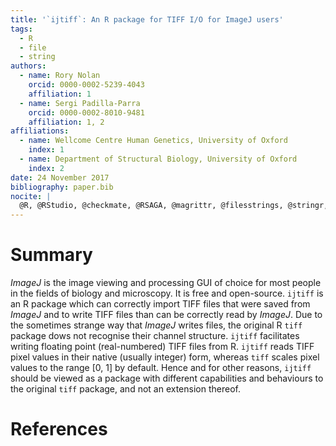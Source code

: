 ```yaml
---
title: '`ijtiff`: An R package for TIFF I/O for ImageJ users'
tags:
  - R
  - file
  - string
authors:
  - name: Rory Nolan
    orcid: 0000-0002-5239-4043
    affiliation: 1
  - name: Sergi Padilla-Parra
    orcid: 0000-0002-8010-9481
    affiliation: 1, 2
affiliations:
  - name: Wellcome Centre Human Genetics, University of Oxford
    index: 1
  - name: Department of Structural Biology, University of Oxford
    index: 2
date: 24 November 2017
bibliography: paper.bib
nocite: | 
  @R, @RStudio, @checkmate, @RSAGA, @magrittr, @filesstrings, @stringr, @purrr, @dplyr, @Rcpp, @tiff, @fields, @grDevices, @knitr, @testthat, @rmarkdown, @covr, @devtools, @exampletestr, @ImageJ, @BioFormats
---
```


# Summary
_ImageJ_ is the image viewing and processing GUI of choice for most people in the fields of biology and microscopy. It is free and open-source. `ijtiff` is an R package which can correctly import TIFF files that were saved from _ImageJ_ and to write TIFF files than can be correctly read by _ImageJ_. Due to the sometimes strange way that _ImageJ_ writes files, the original R `tiff` package dows not recognise their channel structure. `ijtiff` facilitates writing floating point (real-numbered) TIFF files from R. `ijtiff` reads TIFF pixel values in their native (usually integer) form, whereas `tiff` scales pixel values to the range [0, 1] by default. Hence and for other reasons, `ijtiff` should be viewed as a package with different capabilities and behaviours to the original `tiff` package, and not an extension thereof. 

# References